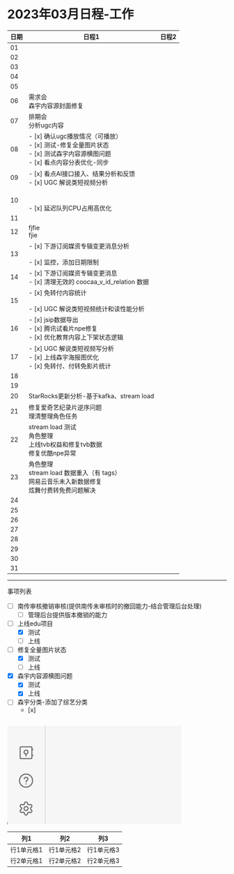 # 2023年03月日程-工作
| 日期 | 日程1                                                                                                                             | 日程2 |
| ---- | --------------------------------------------------------------------------------------------------------------------------------- | ----- |
| 01   |                                                                                                                                   |       |
| 02   |                                                                                                                                   |       |
| 03   |                                                                                                                                   |       |
| 04   |                                                                                                                                   |       |
| 05   |                                                                                                                                   |       |
| 06   | 需求会<br>森宇内容源封面修复                                                                                                      |       |
| 07   | 排期会<br>分析ugc内容                                                                                                             |       |
| 08   | - [x] 确认ugc播放情况（可播放）<br>- [x] 测试-修复全量图片状态<br>- [x] 测试森宇内容源横图问题<br>- [x] 看点内容分表优化-同步<br> |       |
| 09   | - [x] 看点AI接口接入、结果分析和反馈<br>- [x] UGC 解说类短视频分析<br>                                                            |       |
| 10   | <br><br>- [x] 延迟队列CPU占用高优化<br>                                                                                           |       |
| 11   |                                                                                                                                   |       |
| 12   | fjfie</br>fjie                                                                                                                    |       |
| 13   | - [x] 下游订阅媒资专辑变更消息分析<br><br>- [x] 监控，添加日期限制                                                                |       |
| 14   | - [x] 下游订阅媒资专辑变更消息<br>- [x] 清理无效的 coocaa\_v\_id\_relation 数据                                                   |       |
| 15   | - [x] 免转付内容统计<br><br>- [x] UGC 解说类短视频统计和读性能分析                                                                |       |
| 16   | - [x] jsip数据导出<br>- [x] 腾讯试看片npe修复<br>- [x] 优化教育内容上下架状态逻辑<br>                                             |       |
| 17   | - [x] UGC 解说类短视频写分析<br>- [x] 上线森宇海报图优化<br>- [x] 免转付、付转免影片统计<br>                                      |       |
| 18   |                                                                                                                                   |       |
| 19   |                                                                                                                                   |       |
| 20   | StarRocks更新分析-基于kafka、stream load                                                                                          |       |
| 21   | 修复爱奇艺纪录片逆序问题<br>理清整理角色任务                                                                                      |       |
| 22   | stream load 测试<br>角色整理<br>上线tvb权益和修复tvb数据<br>修复优酷npe异常                                                       |       |
| 23   | 角色整理<br>stream load 数据重入（有 tags）<br>网易云音乐未入新数据修复<br>炫舞付费转免费问题解决                                 |       |
| 24   |                                                                                                                                   |       |
| 25   |                                                                                                                                   |       |
| 26   |                                                                                                                                   |       |
| 27   |                                                                                                                                   |       |
| 28   |                                                                                                                                   |       |
| 29   |                                                                                                                                   |       |
| 30   |                                                                                                                                   |       |
| 31   |                                                                                                                                   |       |



---
事项列表

- [ ] 南传审核撤销审核(提供南传未审核时的撤回能力-结合管理后台处理)
   - [ ] 管理后台提供版本撤销的能力
- [ ] 上线edu项目
   - [x] 测试
   - [ ] 上线
- [ ] 修复全量图片状态
   - [x] 测试
   - [ ] 上线
- [x] 森宇内容源横图问题
   - [x] 测试
   - [x] 上线
- [ ] 森宇分类-添加了综艺分类
   - [x] 

```notion-like-tables

```


![image.png](https://raw.githubusercontent.com/lyloou/img/develop/v3/202303250028641.png)
<table>
  <thead>
    <tr>
      <th>列1</th>
      <th>列2</th>
      <th>列3</th>
    </tr>
  </thead>
  <tbody>
    <tr>
      <td>行1单元格1</td>
      <td>行1单元格2</td>
      <td>行1单元格3</td>
    </tr>
    <tr>
      <td>行2单元格1</td>
      <td>行2单元格2</td>
      <td>行2单元格3</td>
    </tr>
  </tbody>
</table>
